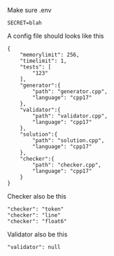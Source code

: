Make sure .env
```
SECRET=blah
```

A config file should looks like this
```
{
    "memorylimit": 256,
    "timelimit": 1,
    "tests": [
        "123"
    ],
    "generator":{
        "path": "generator.cpp",
        "language": "cpp17"
    },
    "validator":{
        "path": "validator.cpp",
        "language": "cpp17"
    },
    "solution":{
        "path": "solution.cpp",
        "language": "cpp17"
    },
    "checker":{
        "path": "checker.cpp",
        "language": "cpp17"
    }
}
```

Checker also be this
```
"checker": "token"
"checker": "line"
"checker": "float6"
```

Validator also be this
```
"validator": null
```